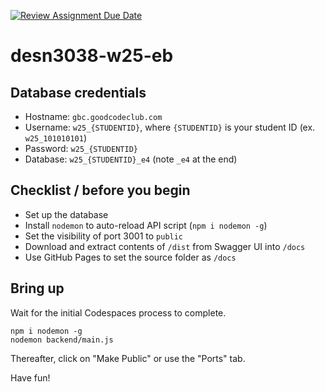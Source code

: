 [![Review Assignment Due Date](https://classroom.github.com/assets/deadline-readme-button-22041afd0340ce965d47ae6ef1cefeee28c7c493a6346c4f15d667ab976d596c.svg)](https://classroom.github.com/a/1bry_Q4E)
# desn3038-w25-eb

## Database credentials

- Hostname: `gbc.goodcodeclub.com`
- Username: `w25_{STUDENTID}`, where `{STUDENTID}` is your student ID (ex. `w25_101010101`)
- Password: `w25_{STUDENTID}`
- Database: `w25_{STUDENTID}_e4` (note `_e4` at the end)

## Checklist / before you begin

- Set up the database
- Install `nodemon` to auto-reload API script (`npm i nodemon -g`)
- Set the visibility of port 3001 to `public`
- Download and extract contents of `/dist` from Swagger UI into `/docs`
- Use GitHub Pages to set the source folder as `/docs`

## Bring up

Wait for the initial Codespaces process to complete.

```
npm i nodemon -g
nodemon backend/main.js
```

Thereafter, click on "Make Public" or use the "Ports" tab.

Have fun!